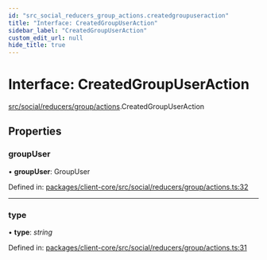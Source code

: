```yaml
---
id: "src_social_reducers_group_actions.createdgroupuseraction"
title: "Interface: CreatedGroupUserAction"
sidebar_label: "CreatedGroupUserAction"
custom_edit_url: null
hide_title: true
---
```


# Interface: CreatedGroupUserAction

[src/social/reducers/group/actions](../modules/src_social_reducers_group_actions.md).CreatedGroupUserAction

## Properties

### groupUser

• **groupUser**: GroupUser

Defined in: [packages/client-core/src/social/reducers/group/actions.ts:32](https://github.com/xr3ngine/xr3ngine/blob/77d12cea0/packages/client-core/src/social/reducers/group/actions.ts#L32)

___

### type

• **type**: *string*

Defined in: [packages/client-core/src/social/reducers/group/actions.ts:31](https://github.com/xr3ngine/xr3ngine/blob/77d12cea0/packages/client-core/src/social/reducers/group/actions.ts#L31)
